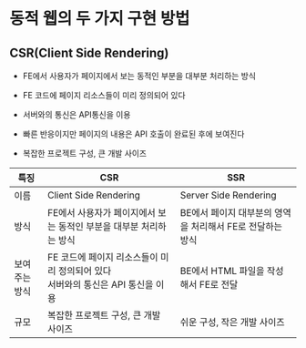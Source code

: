 # 동적 웹의 두 가지 구현 방법

## CSR(Client Side Rendering)

- FE에서 사용자가 페이지에서 보는 동적인 부분을 대부분 처리하는 방식

- FE 코드에 페이지 리소스들이 미리 정의되어 있다

- 서버와의 통신은 API통신을 이용

- 빠른 반응이지만 페이지의 내용은 API 호출이 완료된 후에 보여진다

- 복잡한 프로젝트 구성, 큰 개발 사이즈

| 특징          | CSR                                                                                | SSR                                                       |
| ------------- | ---------------------------------------------------------------------------------- | --------------------------------------------------------- |
| 이름          | Client Side Rendering                                                              | Server Side Rendering                                     |
| 방식          | FE에서 사용자가 페이지에서 보는 동적인 부분을 대부분 처리하는 방식                 | BE에서 페이지 대부분의 영역을 처리해서 FE로 전달하는 방식 |
| 보여주는 방식 | FE 코드에 페이지 리소스들이 미리 정의되어 있다<br/>서버와의 통신은 API 통신을 이용 | BE에서 HTML 파일을 작성해서 FE로 전달                     |
| 규모          | 복잡한 프로젝트 구성, 큰 개발 사이즈                                               | 쉬운 구성, 작은 개발 사이즈                               |

